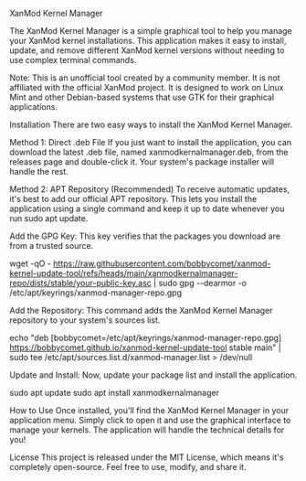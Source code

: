 XanMod Kernel Manager

The XanMod Kernel Manager is a simple graphical tool to help you manage your XanMod kernel installations. This application makes it easy to install, update, and remove different XanMod kernel versions without needing to use complex terminal commands.

Note: This is an unofficial tool created by a community member. It is not affiliated with the official XanMod project. It is designed to work on Linux Mint and other Debian-based systems that use GTK for their graphical applications.

Installation
There are two easy ways to install the XanMod Kernel Manager.

Method 1: Direct .deb File
If you just want to install the application, you can download the latest .deb file, named xanmodkernalmanager.deb, from the releases page and double-click it. Your system's package installer will handle the rest.

Method 2: APT Repository (Recommended)
To receive automatic updates, it's best to add our official APT repository. This lets you install the application using a single command and keep it up to date whenever you run sudo apt update.

Add the GPG Key: This key verifies that the packages you download are from a trusted source.

wget -qO - https://raw.githubusercontent.com/bobbycomet/xanmod-kernel-update-tool/refs/heads/main/xanmodkernalmanager-repo/dists/stable/your-public-key.asc | sudo gpg --dearmor -o /etc/apt/keyrings/xanmod-manager-repo.gpg


Add the Repository: This command adds the XanMod Kernel Manager repository to your system's sources list.

echo "deb [bobbycomet=/etc/apt/keyrings/xanmod-manager-repo.gpg] https://bobbycomet.github.io/xanmod-kernel-update-tool stable main" | sudo tee /etc/apt/sources.list.d/xanmod-manager.list > /dev/null


Update and Install: Now, update your package list and install the application.

sudo apt update
sudo apt install xanmodkernalmanager


How to Use
Once installed, you'll find the XanMod Kernel Manager in your application menu. Simply click to open it and use the graphical interface to manage your kernels. The application will handle the technical details for you!

License
This project is released under the MIT License, which means it's completely open-source. Feel free to use, modify, and share it.
